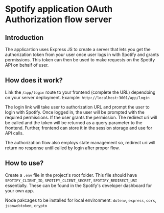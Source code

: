 
# Spotify application OAuth Authorization flow server


## Introduction
The  applicartion uses Express JS to create a server that lets you get the authorization token from your user once user logs in with Spotify and grants permissions.
This token can then be used to make requests on the Spotify API on behalf of user.


## How does it work?
Link the `/app/login` route to your frontend (complete the URL) dependoing on your server deployment. Example: `http://localhost:3001/app/login`

The login link will take user to authorization URL and prompt the user to login with Spotify. Once logged in, the user will be prompted with the required permissions. If the user grants the permission. The redirect uri will be called and the token will be returned as a query parameter to the frontend. Further, frontend can store it in the session storage and use for API calls.

The authorization flow also employs state management so, redirect uri will return no response until called by login after proper flow.


## How to use?
Create a `.env` file in the project's root folder. This file should have `SPOTIFY_CLIENT_ID`, `SPOTIFY_CLIENT_SECRET`, `SPOTIFY_REDIRECT_URI` essentially. These can be found in the Spotify's developer dashboard for your own app. 

Node pakcages to be installed for local environment: `dotenv`, `express`, `cors`, `jsonwebtoken`, `crypto`
